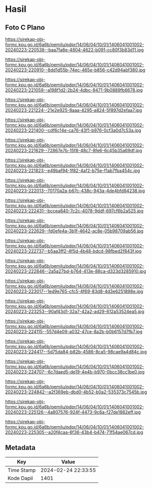 # Hasil

## Foto C Plano

https://sirekap-obj-formc.kpu.go.id/6a6b/pemilu/pdpr/14/06/04/10/01/1406041001002-20240223-220538--baa7fa8e-4804-4622-b091-cc80f3b83d11.jpg

https://sirekap-obj-formc.kpu.go.id/6a6b/pemilu/pdpr/14/06/04/10/01/1406041001002-20240223-220910--8dd1d55b-74ec-465e-b856-c42d94abf380.jpg

https://sirekap-obj-formc.kpu.go.id/6a6b/pemilu/pdpr/14/06/04/10/01/1406041001002-20240223-221059--a198f1d2-2b24-4dbc-9471-9b0889fb6678.jpg

https://sirekap-obj-formc.kpu.go.id/6a6b/pemilu/pdpr/14/06/04/10/01/1406041001002-20240223-221224--21e2e925-8aaa-4295-a824-5f897d2efaa7.jpg

https://sirekap-obj-formc.kpu.go.id/6a6b/pemilu/pdpr/14/06/04/10/01/1406041001002-20240223-221400--cdf6c14e-ca76-43f1-b976-0cf3a0d7c53a.jpg

https://sirekap-obj-formc.kpu.go.id/6a6b/pemilu/pdpr/14/06/04/10/01/1406041001002-20240223-221629--72867e7b-15f8-48c7-8fe6-6c45b35a69df.jpg

https://sirekap-obj-formc.kpu.go.id/6a6b/pemilu/pdpr/14/06/04/10/01/1406041001002-20240223-221823--e49baf94-1f82-4af2-b75e-f1ab7fba454c.jpg

https://sirekap-obj-formc.kpu.go.id/6a6b/pemilu/pdpr/14/06/04/10/01/1406041001002-20240223-222013--70170a2a-b67c-438c-943a-4de4bfd84238.jpg

https://sirekap-obj-formc.kpu.go.id/6a6b/pemilu/pdpr/14/06/04/10/01/1406041001002-20240223-222431--bccea840-7c2c-4078-9ddf-697cf6b2a525.jpg

https://sirekap-obj-formc.kpu.go.id/6a6b/pemilu/pdpr/14/06/04/10/01/1406041001002-20240223-222629--fd0efe4a-3b1f-4642-ac8e-05b98709ab56.jpg

https://sirekap-obj-formc.kpu.go.id/6a6b/pemilu/pdpr/14/06/04/10/01/1406041001002-20240223-222737--b5aa3ff2-4f5d-4b48-bdcd-98fbed2f843f.jpg

https://sirekap-obj-formc.kpu.go.id/6a6b/pemilu/pdpr/14/06/04/10/01/1406041001002-20240223-222846--2a5a27bd-b764-413e-88ca-d323d3285910.jpg

https://sirekap-obj-formc.kpu.go.id/6a6b/pemilu/pdpr/14/06/04/10/01/1406041001002-20240223-223017--1ed9e765-cfc5-4f69-83d8-4d3e6251898e.jpg

https://sirekap-obj-formc.kpu.go.id/6a6b/pemilu/pdpr/14/06/04/10/01/1406041001002-20240223-223253--90af43d1-32a7-42a2-ad29-612a53524ea5.jpg

https://sirekap-obj-formc.kpu.go.id/6a6b/pemilu/pdpr/14/06/04/10/01/1406041001002-20240223-224115--557d4e09-a032-47ce-8a2b-b0b6157d7fb7.jpg

https://sirekap-obj-formc.kpu.go.id/6a6b/pemilu/pdpr/14/06/04/10/01/1406041001002-20240223-224417--5d75da84-b82b-4586-8ca5-98cae9a4d84c.jpg

https://sirekap-obj-formc.kpu.go.id/6a6b/pemilu/pdpr/14/06/04/10/01/1406041001002-20240223-224707--6c7daed5-de19-4e4b-b970-0bcc38cc1be0.jpg

https://sirekap-obj-formc.kpu.go.id/6a6b/pemilu/pdpr/14/06/04/10/01/1406041001002-20240223-224842--a2f369eb-dbd0-4b52-b0a2-535373c7545b.jpg

https://sirekap-obj-formc.kpu.go.id/6a6b/pemilu/pdpr/14/06/04/10/01/1406041001002-20240223-225126--4a807576-924f-4473-9c6a-f27de1882eff.jpg

https://sirekap-obj-formc.kpu.go.id/6a6b/pemilu/pdpr/14/06/04/10/01/1406041001002-20240223-225305--a20f4caa-6f36-43b4-b474-71f54ae067cd.jpg


## Metadata

| Key        | Value               |
| ---------- | ------------------- |
| Time Stamp | 2024-02-24 22:33:55 |
| Kode Dapil | 1401                |



